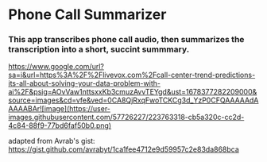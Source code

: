 # Phone Call Summarizer
### This app transcribes phone call audio, then summarizes the transcription into a short, succint summmary.
https://www.google.com/url?sa=i&url=https%3A%2F%2Flivevox.com%2Fcall-center-trend-predictions-its-all-about-solving-your-data-problem-with-ai%2F&psig=AOvVaw1nttsxxKb3cmuzAvvTEYgd&ust=1678377282209000&source=images&cd=vfe&ved=0CA8QjRxqFwoTCKCg3d_YzP0CFQAAAAAdAAAAABAr![image](https://user-images.githubusercontent.com/57726227/223763318-cb5a320c-cc2d-4c84-88f9-77bd6faf50b0.png)


adapted from Avrab's gist: https://gist.github.com/avrabyt/1ca1fee4712e9d59957c2e83da868bca
